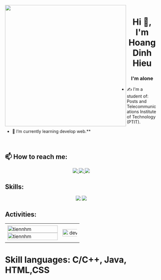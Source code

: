 <img align="left" width="400" src="https://img.lovepik.com/photo/40064/9786.jpg_wh860.jpg">
<h1 align="center">Hi 👋, I'm Hoang Dinh Hieu</h1>
<p align="center">
  <h3 align="center">I'm alone</h3>
</p>


- ✍ I'm a student of: Posts and Telecommunications Institute of Technology (PTIT).

- 🌱 I’m currently learning develop web.**

<br />

## 📫 How to reach me:
<p align="center">
  <a href="https://www.facebook.com/Dinhhieufacr7">
    <img src="https://img.icons8.com/fluent/48/000000/facebook-new.png" target="_blank" />
  </a> 
  <a href="https://github.com/hieuhoangatm" alt="Github">
    <img src="https://img.icons8.com/fluent/48/000000/github.png"/>
  </a> 
  
  <a href="mailto:hieuhoangatm@gmail.com" alt="Email">
    <img src="https://img.icons8.com/fluent/48/000000/mailing.png"/>
  </a>
</p>

## Skills:
<p align="center">
  
  <img src="https://img.icons8.com/color/48/000000/mysql-logo.png"/>
  
  <img src="https://img.icons8.com/color/48/000000/visual-studio-code-2019.png"/>
  
</p>

## Activities:

<table style="width:100%;">
  <tr>
    <td>
      <img src="https://github-readme-stats.vercel.app/api/top-langs/?username=hieuhoangatm&bg_color=FFFFFF00&text_color=179fa3&layout=compact&hide=CSS&langs_count=10&custom_title=Top%20ngôn%20ngữ%20được%20dùng" alt="tiennhm" width="100%"/>
      <img src="https://github-readme-stats.vercel.app/api?username=hieuhoangatm&bg_color=FFFFFF00&text_color=179fa3&show_icons=true&count_private=true&include_all_commits=true&custom_title=Hoạt%20động%20trên%20Github" alt="tiennhm" width="100%"/>
    </td>
    <td>
      <p align="center"> 
        <img src="https://upanh123.com/wp-content/uploads/2021/05/hinh-anh-dong-hoat-hinh3.gif" alt="dev" width="120%"/>
      </p>
    </td>
  </tr>
</table>

# Skill languages: C/C++, Java, HTML,CSS

